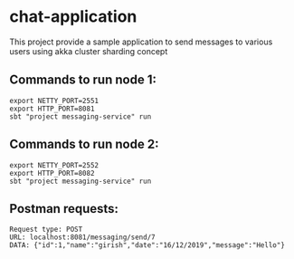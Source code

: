 # chat-application
This project provide a sample application to send messages to various users using akka cluster sharding concept

## Commands to run node 1:

    export NETTY_PORT=2551
    export HTTP_PORT=8081
    sbt "project messaging-service" run

## Commands to run node 2:

    export NETTY_PORT=2552
    export HTTP_PORT=8082
    sbt "project messaging-service" run

## Postman requests:

    Request type: POST
    URL: localhost:8081/messaging/send/7
    DATA: {"id":1,"name":"girish","date":"16/12/2019","message":"Hello"}
